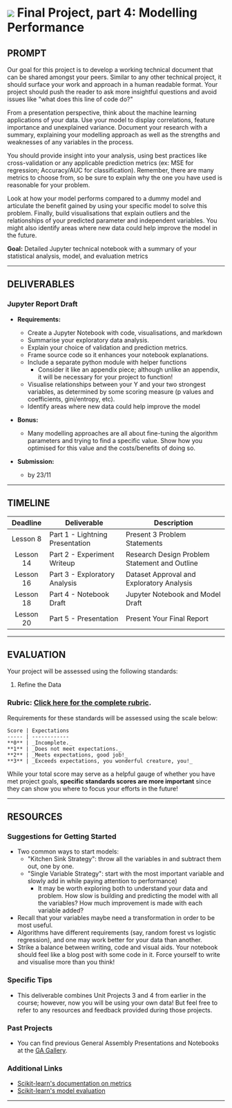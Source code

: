 # ![](https://ga-dash.s3.amazonaws.com/production/assets/logo-9f88ae6c9c3871690e33280fcf557f33.png) Final Project, part 4: Modelling Performance

## PROMPT

Our goal for this project is to develop a working technical document that can be shared amongst your peers. Similar to any other technical project, it should surface your work and approach in a human readable format. Your project should push the reader to ask more insightful questions and avoid issues like "what does this line of code do?"

From a presentation perspective, think about the machine learning applications of your data. Use your model to display correlations, feature importance and unexplained variance. Document your research with a summary, explaining your modelling approach as well as the strengths and weaknesses of any variables in the process.

You should provide insight into your analysis, using best practices like cross-validation or any applicable prediction metrics (ex: MSE for regression; Accuracy/AUC for classification). Remember, there are many metrics to choose from, so be sure to explain why the one you have used is reasonable for your problem.

Look at how your model performs compared to a dummy model and articulate the benefit gained by using your specific model to solve this problem. Finally, build visualisations that explain outliers and the relationships of your predicted parameter and independent variables. You might also identify areas where new data could help improve the model in the future.

**Goal:** Detailed Jupyter technical notebook with a summary of your statistical analysis, model, and evaluation metrics

---

## DELIVERABLES

### Jupyter Report Draft

- **Requirements:**
  - Create a Jupyter Notebook with code, visualisations, and markdown
  - Summarise your exploratory data analysis.
  - Explain your choice of validation and prediction metrics.
  - Frame source code so it enhances your notebook explanations.
  - Include a separate python module with helper functions
    - Consider it like an appendix piece; although unlike an appendix, it will be necessary for your project to function!
  - Visualise relationships between your Y and your two strongest variables, as determined by some scoring measure (p values and coefficients, gini/entropy, etc).
  - Identify areas where new data could help improve the model

- **Bonus:**
    - Many modelling approaches are all about fine-tuning the algorithm parameters and trying to find a specific value. Show how you optimised for this value and the costs/benefits of doing so.

- **Submission:**
  - by 23/11

---

## TIMELINE

| Deadline | Deliverable| Description |
|:-:|---|---|
| Lesson 8 | Part 1 - Lightning Presentation | Present 3 Problem Statements |
| Lesson 14 | Part 2 - Experiment Writeup | Research Design Problem Statement and Outline |
| Lesson 16 | Part 3 - Exploratory Analysis | Dataset Approval and Exploratory Analysis |
| Lesson 18 | Part 4 - Notebook Draft | Jupyter Notebook and Model Draft |
| Lesson 20 | Part 5 - Presentation | Present Your Final Report |

---

## EVALUATION
Your project will be assessed using the following standards:

1. Refine the Data

### Rubric: [Click here for the complete rubric](./final-project-4-rubric.md).

Requirements for these standards will be assessed using the scale below:

    Score | Expectations
    ----- | ------------
    **0** | _Incomplete._
    **1** | _Does not meet expectations._
    **2** | _Meets expectations, good job!_
    **3** | _Exceeds expectations, you wonderful creature, you!_

While your total score may serve as a helpful gauge of whether you have met project goals, **specific standards scores are more important** since they can show you where to focus your efforts in the future!

---

## RESOURCES

### Suggestions for Getting Started

- Two common ways to start models:
    - "Kitchen Sink Strategy": throw all the variables in and subtract them out, one by one.
    - "Single Variable Strategy": start with the most important variable and slowly add in while paying attention to performance)
        - It may be worth exploring both to understand your data and problem. How slow is building and predicting the model with all the variables? How much improvement is made with each variable added?
- Recall that your variables maybe need a transformation in order to be most useful.
- Algorithms have different requirements (say, random forest vs logistic regression), and one may work better for your data than another.
- Strike a balance between writing, code and visual aids. Your notebook should feel like a blog post with some code in it. Force yourself to write and visualise more than you think!

### Specific Tips

- This deliverable combines Unit Projects 3 and 4 from earlier in the course; however, now you will be using your own data! But feel free to refer to any resources and feedback provided during those projects.

### Past Projects

- You can find previous General Assembly Presentations and Notebooks at the [GA Gallery](https://gallery.generalassemb.ly/DS?metro=).

### Additional Links

- [Scikit-learn's documentation on metrics](http://scikit-learn.org/stable/modules/classes.html)
- [Scikit-learn's model evaluation](http://scikit-learn.org/stable/modules/model_evaluation.html)

---
